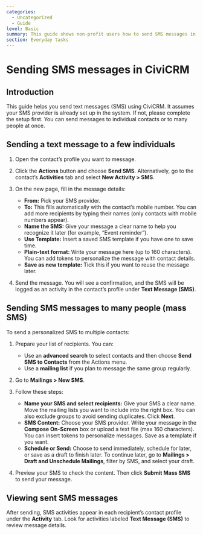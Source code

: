 ```yaml
---
categories:
  - Uncategorized
  - Guide  
level: Basic  
summary: This guide shows non-profit users how to send SMS messages in CiviCRM, both to individual contacts and to groups, using simple step-by-step instructions.  
section: Everyday tasks  
---
```


# Sending SMS messages in CiviCRM

## Introduction

This guide helps you send text messages (SMS) using CiviCRM. It assumes your SMS provider is already set up in the system. If not, please complete the setup first. You can send messages to individual contacts or to many people at once.

## Sending a text message to a few individuals

1. Open the contact’s profile you want to message.  
2. Click the **Actions** button and choose **Send SMS**. Alternatively, go to the contact’s **Activities** tab and select **New Activity > SMS**.  
3. On the new page, fill in the message details:  
   - **From:** Pick your SMS provider.  
   - **To:** This fills automatically with the contact’s mobile number. You can add more recipients by typing their names (only contacts with mobile numbers appear).  
   - **Name the SMS:** Give your message a clear name to help you recognize it later (for example, “Event reminder”).  
   - **Use Template:** Insert a saved SMS template if you have one to save time.  
   - **Plain-text format:** Write your message here (up to 160 characters). You can add tokens to personalize the message with contact details.  
   - **Save as new template:** Tick this if you want to reuse the message later.  

4. Send the message. You will see a confirmation, and the SMS will be logged as an activity in the contact’s profile under **Text Message (SMS)**.

## Sending SMS messages to many people (mass SMS)

To send a personalized SMS to multiple contacts:

1. Prepare your list of recipients. You can:  
   - Use an **advanced search** to select contacts and then choose **Send SMS to Contacts** from the Actions menu.  
   - Use a **mailing list** if you plan to message the same group regularly.  

2. Go to **Mailings > New SMS**.  

3. Follow these steps:  
   - **Name your SMS and select recipients:** Give your SMS a clear name. Move the mailing lists you want to include into the right box. You can also exclude groups to avoid sending duplicates. Click **Next**.  
   - **SMS Content:** Choose your SMS provider. Write your message in the **Compose On-Screen** box or upload a text file (max 160 characters). You can insert tokens to personalize messages. Save as a template if you want.  
   - **Schedule or Send:** Choose to send immediately, schedule for later, or save as a draft to finish later. To continue later, go to **Mailings > Draft and Unschedule Mailings**, filter by SMS, and select your draft.  

4. Preview your SMS to check the content. Then click **Submit Mass SMS** to send your message.

## Viewing sent SMS messages

After sending, SMS activities appear in each recipient’s contact profile under the **Activity** tab. Look for activities labeled **Text Message (SMS)** to review message details.
